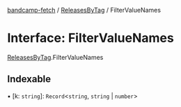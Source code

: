 [bandcamp-fetch](../README.md) / [ReleasesByTag](../modules/ReleasesByTag.md) / FilterValueNames

# Interface: FilterValueNames

[ReleasesByTag](../modules/ReleasesByTag.md).FilterValueNames

## Indexable

▪ [k: `string`]: `Record`<`string`, `string` \| `number`\>
